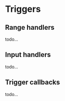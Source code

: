 # Triggers



## Range handlers

todo...

## Input handlers

todo...

## Trigger callbacks

todo...
